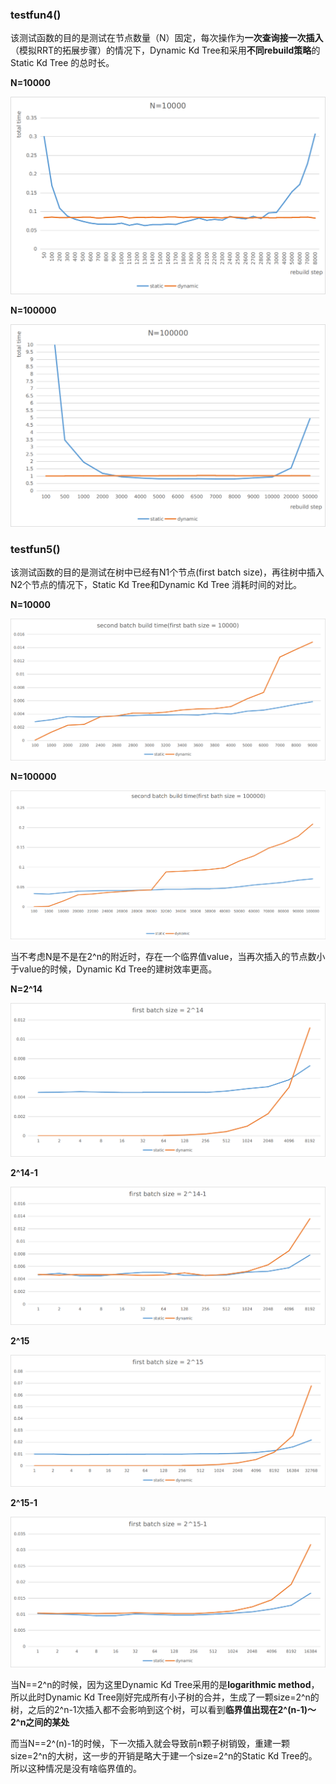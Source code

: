 ### testfun4()

该测试函数的目的是测试在节点数量（N）固定，每次操作为**一次查询接一次插入**（模拟RRT的拓展步骤）的情况下，Dynamic Kd Tree和采用**不同rebuild策略**的Static Kd Tree 的总时长。

**N=10000**

![](../image/testfun4_10000.png)



**N=100000**

![](../image/testfun4_100000.png)





### testfun5()

该测试函数的目的是测试在树中已经有N1个节点(first batch size)，再往树中插入N2个节点的情况下，Static Kd Tree和Dynamic Kd Tree 消耗时间的对比。

**N=10000**

![](../image/testfun5_10000.png)



**N=100000**

![](../image/testfun5_100000.png)



当不考虑N是不是在2^n的附近时，存在一个临界值value，当再次插入的节点数小于value的时候，Dynamic Kd Tree的建树效率更高。



**N=2^14**

![](../image/testfun5_2^14.png)



**2^14-1**

![](../image/testfun5_2^14-1.png)



**2^15**

![](../image/testfun5_2^15.png)



**2^15-1**

![](../image/testfun5_2^15-1.png)

当N==2^n的时候，因为这里Dynamic Kd Tree采用的是**logarithmic method**，所以此时Dynamic Kd Tree刚好完成所有小子树的合并，生成了一颗size=2^n的树，之后的2^n-1次插入都不会影响到这个树，可以看到**临界值出现在2^(n-1)～2^n之间的某处** 

而当N==2^(n)-1的时候，下一次插入就会导致前n颗子树销毁，重建一颗size=2^n的大树，这一步的开销是略大于建一个size=2^n的Static Kd Tree的。所以这种情况是没有啥临界值的。